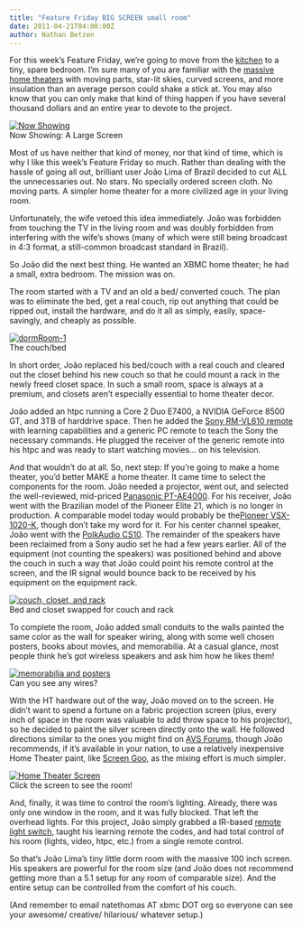 ```yaml
---
title: "Feature Friday BIG SCREEN small room"
date: 2011-04-21T04:00:00Z
author: Nathan Betzen
---
```


For this week’s Feature Friday, we’re going to move from the [kitchen](/article/feature-friday-kitchen-hi-fi "The Kitchen Hi-Fi") to a tiny, spare bedroom. I’m sure many of you are familiar with the [massive home theaters](https://www.avsforum.com/threads/sandmans-home-theater-construction-begins.574704/ "The Sandman Home Theater: Starting something big") with moving parts, star-lit skies, curved screens, and more insulation than an average person could shake a stick at. You may also know that you can only make that kind of thing happen if you have several thousand dollars and an entire year to devote to the project.

[![Now Showing](/sites/default/files/uploads/dormRoom-21-300x225.webp "Now Showing")](/sites/default/files/uploads/dormRoom-21.webp)  
 Now Showing: A Large Screen

Most of us have neither that kind of money, nor that kind of time, which is why I like this week’s Feature Friday so much. Rather than dealing with the hassle of going all out, brilliant user João Lima of Brazil decided to cut ALL the unnecessaries out. No stars. No specially ordered screen cloth. No moving parts. A simpler home theater for a more civilized age in your living room.

Unfortunately, the wife vetoed this idea immediately. João was forbidden from touching the TV in the living room and was doubly forbidden from interfering with the wife’s shows (many of which were still being broadcast in 4:3 format, a still-common broadcast standard in Brazil).

So João did the next best thing. He wanted an XBMC home theater; he had a small, extra bedroom. The mission was on.

The room started with a TV and an old a bed/ converted couch. The plan was to eliminate the bed, get a real couch, rip out anything that could be ripped out, install the hardware, and do it all as simply, easily, space-savingly, and cheaply as possible.

[![](/sites/default/files/uploads/dormRoom-1-300x225.webp "dormRoom-1")](/sites/default/files/uploads/dormRoom-1.webp)  
 The couch/bed

In short order, João replaced his bed/couch with a real couch and cleared out the closet behind his new couch so that he could mount a rack in the newly freed closet space. In such a small room, space is always at a premium, and closets aren’t especially essential to home theater decor.

João added an htpc running a Core 2 Duo E7400, a NVIDIA GeForce 8500 GT, and 3TB of harddrive space. Then he added the [Sony RM-VL610 remote](https://www.amazon.com/gp/product/B00385XUG0/ref=as_li_ss_tl?ie=UTF8&amp;tag=thfefi02-20&amp;linkCode=as2&amp;camp=217145&amp;creative=399349&amp;creativeASIN=B00385XUG0 "Sony RM-VL620 Remote") with learning capabilities and a generic PC remote to teach the Sony the necessary commands. He plugged the receiver of the generic remote into his htpc and was ready to start watching movies… on his television.

And that wouldn’t do at all. So, next step: If you’re going to make a home theater, you’d better MAKE a home theater. It came time to select the components for the room. João needed a projector, went out, and selected the well-reviewed, mid-priced [Panasonic PT-AE4000](https://www.amazon.com/gp/product/B002W7CW32/ref=as_li_ss_tl?ie=UTF8&amp;tag=thfefi02-20&amp;linkCode=as2&amp;camp=217145&amp;creative=399349&amp;creativeASIN=B002W7CW32 "Panasonic PT-AE4000U"). For his receiver, João went with the Brazilian model of the Pioneer Elite 21, which is no longer in production. A comparable model today would probably be the[Pioneer VSX-1020-K](https://www.amazon.com/gp/product/B0039XQQX0/ref=as_li_ss_tl?ie=UTF8&amp;tag=thfefi02-20&amp;linkCode=as2&amp;camp=217145&amp;creative=399349&amp;creativeASIN=B0039XQQX0 "Pioneer VSX-1020-K"), though don’t take my word for it. For his center channel speaker, João went with the [PolkAudio CS10](https://www.amazon.com/gp/product/B0018QROM2/ref=as_li_ss_tl?ie=UTF8&amp;tag=thfefi02-20&amp;linkCode=as2&amp;camp=217145&amp;creative=399349&amp;creativeASIN=B0018QROM2 "PolkAudio CS10 "). The remainder of the speakers have been reclaimed from a Sony audio set he had a few years earlier. All of the equipment (not counting the speakers) was positioned behind and above the couch in such a way that João could point his remote control at the screen, and the IR signal would bounce back to be received by his equipment on the equipment rack.

[![couch, closet, and rack](/sites/default/files/uploads/dormRoom-4-300x225.webp "couch, closet, and rack")](/sites/default/files/uploads/dormRoom-4.webp)  
 Bed and closet swapped for couch and rack

To complete the room, João added small conduits to the walls painted the same color as the wall for speaker wiring, along with some well chosen posters, books about movies, and memorabilia. At a casual glance, most people think he’s got wireless speakers and ask him how he likes them!

[![memorabilia and posters](/sites/default/files/uploads/dormRoom-5-300x225.webp "memorabilia and posters")](/sites/default/files/uploads/dormRoom-5.webp)  
 Can you see any wires?

With the HT hardware out of the way, João moved on to the screen. He didn’t want to spend a fortune on a fabric projection screen (plus, every inch of space in the room was valuable to add throw space to his projector), so he decided to paint the silver screen directly onto the wall. He followed directions similar to the ones you might find on [AVS Forums](https://www.avsforum.com/threads/a-simple-screen-paint-solution.662348/ "How to paint a great HT Screen"), though João recommends, if it’s available in your nation, to use a relatively inexpensive Home Theater paint, like [Screen Goo](https://goosystemsglobal.com/indexeec7.html?cont=screen "Screen Goo"), as the mixing effort is much simpler.

[![Home Theater Screen](/sites/default/files/uploads/dormRoom-3-300x225.webp "Home Theater Screen")](https://www.youtube.com/v/LcpDPOHMj7Y)  
 Click the screen to see the room!

And, finally, it was time to control the room’s lighting. Already, there was only one window in the room, and it was fully blocked. That left the overhead lights. For this project, João simply grabbed a IR-based [remote light switch](https://www.amazon.com/gp/product/B000JJYJMM/ref=as_li_ss_tl?ie=UTF8&amp;tag=thfefi02-20&amp;linkCode=as2&amp;camp=217145&amp;creative=399349&amp;creativeASIN=B000JJYJMM "IR Remote Light Switch"), taught his learning remote the codes, and had total control of his room (lights, video, htpc, etc.) from a single remote control.

So that’s João Lima’s tiny little dorm room with the massive 100 inch screen. His speakers are powerful for the room size (and João does not recommend getting more than a 5.1 setup for any room of comparable size). And the entire setup can be controlled from the comfort of his couch.

(And remember to email natethomas AT xbmc DOT org so everyone can see your awesome/ creative/ hilarious/ whatever setup.)
